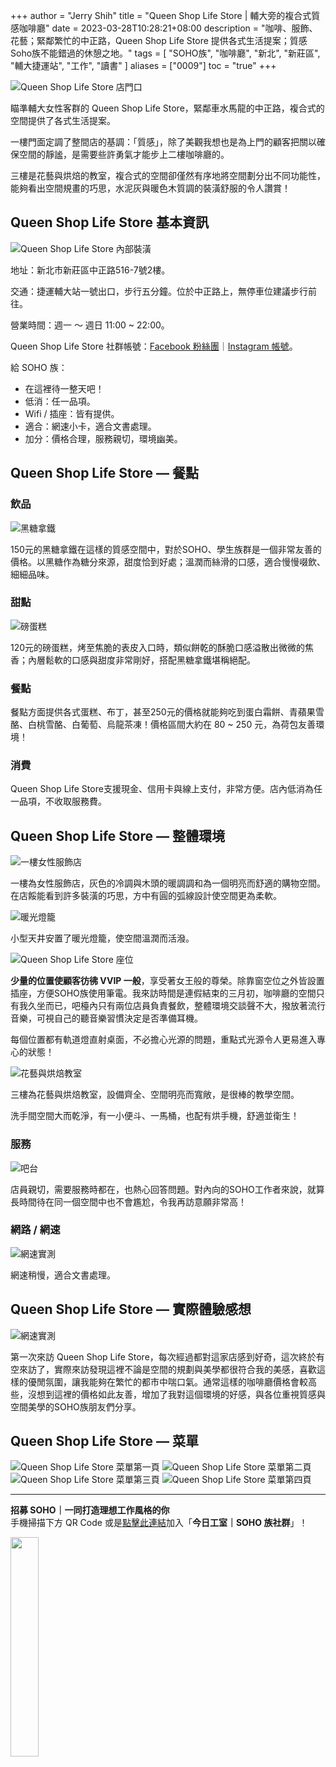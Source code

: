 +++
author = "Jerry Shih"
title = "Queen Shop Life Store | 輔大旁的複合式質感咖啡廳"
date = 2023-03-28T10:28:21+08:00
description = "咖啡、服飾、花藝；緊鄰繁忙的中正路，Queen Shop Life Store 提供各式生活提案；質感Soho族不能錯過的休憩之地。"
tags = [
    "SOHO族",
    "咖啡廳",
    "新北",
    "新莊區",
    "輔大捷運站",
    "工作",
    "讀書"
]
aliases = ["0009"]
toc = "true"
+++

<img src="1.jpg" alt="Queen Shop Life Store 店門口" lazyload />

瞄準輔大女性客群的 Queen Shop Life Store，緊鄰車水馬龍的中正路，複合式的空間提供了各式生活提案。

一樓門面定調了整間店的基調：「質感」，除了美觀我想也是為上門的顧客把關以確保空間的靜謐，是需要些許勇氣才能步上二樓咖啡廳的。

三樓是花藝與烘焙的教室，複合式的空間卻僅然有序地將空間劃分出不同功能性，能夠看出空間規畫的巧思，水泥灰與暖色木質調的裝潢舒服的令人讚賞！

## Queen Shop Life Store 基本資訊

<img src="2.jpg" alt="Queen Shop Life Store 內部裝潢" lazyload />

地址：新北市新莊區中正路516-7號2樓。

交通：捷運輔大站一號出口，步行五分鐘。位於中正路上，無停車位建議步行前往。

營業時間：週一 ～ 週日 11:00 ~ 22:00。

Queen Shop Life Store 社群帳號：[Facebook 粉絲團](https://www.facebook.com/QUEENSHOP.LifeStore)｜[Instagram 帳號](https://www.instagram.com/queenshop_lifestore_/)。

給 SOHO 族：

- 在這裡待一整天吧！
- 低消：任一品項。
- Wifi / 插座：皆有提供。
- 適合：網速小卡，適合文書處理。
- 加分：價格合理，服務親切，環境幽美。

## Queen Shop Life Store — 餐點

### 飲品

<img src="3.jpg" alt="黑糖拿鐵" lazyload />

150元的黑糖拿鐵在這樣的質感空間中，對於SOHO、學生族群是一個非常友善的價格。以黑糖作為糖分來源，甜度恰到好處；溫潤而絲滑的口感，適合慢慢啜飲、細細品味。

### 甜點

<img src="4.jpg" alt="磅蛋糕" lazyload />

120元的磅蛋糕，烤至焦脆的表皮入口時，類似餅乾的酥脆口感溢散出微微的焦香；內層鬆軟的口感與甜度非常剛好，搭配黑糖拿鐵堪稱絕配。

### 餐點

餐點方面提供各式蛋糕、布丁，甚至250元的價格就能夠吃到蛋白霜餅、青蘋果雪酪、白桃雪酪、白葡萄、烏龍茶凍！價格區間大約在 80 ~ 250 元，為荷包友善環境！

### 消費

Queen Shop Life Store支援現金、信用卡與線上支付，非常方便。店內低消為任一品項，不收取服務費。

## Queen Shop Life Store — 整體環境

<img src="5.jpg" alt="一樓女性服飾店" lazyload />

一樓為女性服飾店，灰色的冷調與木頭的暖調調和為一個明亮而舒適的購物空間。在店餒能看到許多裝潢的巧思，方中有圓的弧線設計使空間更為柔軟。

<img src="6.jpg" alt="暖光燈籠" lazyload />

小型天井安置了暖光燈籠，使空間溫潤而活潑。

<img src="7.jpg" alt="Queen Shop Life Store 座位" lazyload />

**少量的位置使顧客彷彿 VVIP 一般**，享受著女王般的尊榮。除靠窗空位之外皆設置插座，方便SOHO族使用筆電。我來訪時間是連假結束的三月初，咖啡廳的空間只有我久坐而已，吧檯內只有兩位店員負責餐飲，整體環境交談聲不大，撥放著流行音樂，可視自己的聽音樂習慣決定是否準備耳機。

每個位置都有軌道燈直射桌面，不必擔心光源的問題，重點式光源令人更易進入專心的狀態！

<img src="8.jpg" alt="花藝與烘焙教室" lazyload />

三樓為花藝與烘焙教室，設備齊全、空間明亮而寬敞，是很棒的教學空間。

洗手間空間大而乾淨，有一小便斗、一馬桶，也配有烘手機，舒適並衛生！

### 服務

<img src="9.jpg" alt="吧台" lazyload />

店員親切，需要服務時都在，也熱心回答問題。對內向的SOHO工作者來說，就算長時間待在同一個空間中也不會尷尬，令我再訪意願非常高！

### 網路 / 網速

<img src="10.jpg" alt="網速實測" lazyload />

網速稍慢，適合文書處理。

## Queen Shop Life Store — 實際體驗感想

<img src="11.jpg" alt="網速實測" lazyload />

第一次來訪 Queen Shop Life Store，每次經過都對這家店感到好奇，這次終於有空來訪了，實際來訪發現這裡不論是空間的規劃與美學都很符合我的美感，喜歡這樣的優閒氛圍，讓我能夠在繁忙的都市中喘口氣。通常這樣的咖啡廳價格會較高些，沒想到這裡的價格如此友善，增加了我對這個環境的好感，與各位重視質感與空間美學的SOHO族朋友們分享。

## Queen Shop Life Store — 菜單

<img src="12.jpg" alt="Queen Shop Life Store 菜單第一頁" lazyload />

<img src="13.jpg" alt="Queen Shop Life Store 菜單第二頁" lazyload />

<img src="14.jpg" alt="Queen Shop Life Store 菜單第三頁" lazyload />

<img src="15.jpg" alt="Queen Shop Life Store 菜單第四頁" lazyload />

---

**招募 SOHO｜一同打造理想工作風格的你**\
手機掃描下方 QR Code 或是[點擊此連結](https://line.me/ti/g2/p81-vzP_GOANlifYsaK9fzFkCfunayNiXmCiWQ?utm_source=invitation&utm_medium=link_copy&utm_campaign=default)加入「**今日工室｜SOHO 族社群**」！

<img src="line.png" width="30%" >